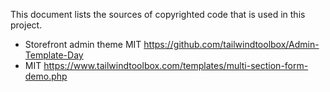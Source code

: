 This document lists the sources of copyrighted code that is used in this project.

- Storefront admin theme MIT https://github.com/tailwindtoolbox/Admin-Template-Day
- MIT https://www.tailwindtoolbox.com/templates/multi-section-form-demo.php

